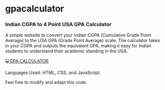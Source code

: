 # gpacalculator

<h3> Indian CGPA to 4 Point USA GPA Calculator</h3>
<p>
A simple website to convert your Indian CGPA (Cumulative Grade Point Average) to the USA GPA (Grade Point Average) scale. The calculator takes in your CGPA and outputs the equivalent GPA, making it easy for Indian students to understand their academic standing in the USA.

:computer:[GPA CALCULATOR](https://www.example.com)



Languages Used: HTML, CSS, and JavaScript.

Feel free to modify and adapt this code.
